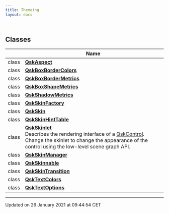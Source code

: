 ```yaml
---
title: Themeing
layout: docs

---
```



## Classes

|                | Name           |
| -------------- | -------------- |
| class | **[QskAspect](/docs/classes/class_qsk_aspect/)**  |
| class | **[QskBoxBorderColors](/docs/classes/class_qsk_box_border_colors/)**  |
| class | **[QskBoxBorderMetrics](/docs/classes/class_qsk_box_border_metrics/)**  |
| class | **[QskBoxShapeMetrics](/docs/classes/class_qsk_box_shape_metrics/)**  |
| class | **[QskShadowMetrics](/docs/classes/class_qsk_shadow_metrics/)**  |
| class | **[QskSkinFactory](/docs/classes/class_qsk_skin_factory/)**  |
| class | **[QskSkin](/docs/classes/class_qsk_skin/)**  |
| class | **[QskSkinHintTable](/docs/classes/class_qsk_skin_hint_table/)**  |
| class | **[QskSkinlet](/docs/classes/class_qsk_skinlet/)** <br>Describes the rendering interface of a [QskControl](). Change the skinlet to change the appearance of the control using the low-level scene graph API.  |
| class | **[QskSkinManager](/docs/classes/class_qsk_skin_manager/)**  |
| class | **[QskSkinnable](/docs/classes/class_qsk_skinnable/)**  |
| class | **[QskSkinTransition](/docs/classes/class_qsk_skin_transition/)**  |
| class | **[QskTextColors](/docs/classes/class_qsk_text_colors/)**  |
| class | **[QskTextOptions](/docs/classes/class_qsk_text_options/)**  |






-------------------------------

Updated on 26 January 2021 at 09:44:54 CET